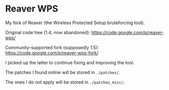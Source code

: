 Reaver WPS
==========
My fork of Reaver (the Wireless Protected Setup bruteforcing tool).

Original code tree (1.4, now abandoned): https://code.google.com/p/reaver-wps/

Community-supported fork (supposedly 1.5): https://code.google.com/p/reaver-wps-fork/

I picked up the latter to continue fixing and improving the tool.

The patches I found online will be stored in `./patches/`.

The ones I do not apply will be stored in `./patches_misc/`.

